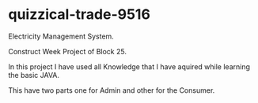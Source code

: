 # quizzical-trade-9516
Electricity Management System.


Construct Week Project of Block 25. 

In this project I have used all Knowledge that I have aquired while learning the basic JAVA.

This have two parts one for Admin and other for the Consumer.
